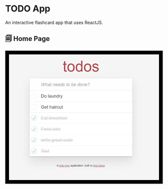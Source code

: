 # TODO App

An interactive flashcard app that uses ReactJS.


## 🗐 Home Page

![Home Page](https://github.com/AnaBoca/todo/blob/master/app/assets/images/home.jpg)
